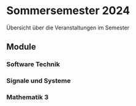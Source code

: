 # Sommersemester 2024

Übersicht über die Veranstaltungen im Semester

## Module

### Software Technik

### Signale und Systeme

### Mathematik 3
